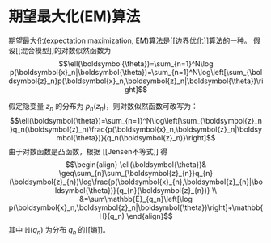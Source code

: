 # 期望最大化(EM)算法

期望最大化(expectation maximization, EM)算法是[[边界优化]]算法的一种。
假设[[混合模型]]的对数似然函数为
$$\ell(\boldsymbol{\theta})=\sum_{n=1}^N\log p(\boldsymbol{x}_n|\boldsymbol{\theta})=\sum_{n=1}^N\log\left[\sum_{\boldsymbol{z}_n}p(\boldsymbol{x}_n,\boldsymbol{z}_n|\boldsymbol{\theta})\right]$$


假定隐变量 $z_n$ 的分布为 $p_n(z_n)$，则对数似然函数可改写为：
$$\ell(\boldsymbol{\theta})=\sum_{n=1}^N\log\left[\sum_{\boldsymbol{z}_n}q_n(\boldsymbol{z}_n)\frac{p(\boldsymbol{x}_n,\boldsymbol{z}_n|\boldsymbol{\theta})}{q_n(\boldsymbol{z}_n)}\right]$$
由于对数函数是凸函数，根据 [[Jensen不等式]] 得
$$\begin{align}
\ell(\boldsymbol{\theta})& \geq\sum_{n}\sum_{\boldsymbol{z}_{n}}q_{n}(\boldsymbol{z}_{n})\log\frac{p(\boldsymbol{x}_{n},\boldsymbol{z}_{n}|\boldsymbol{\theta})}{q_{n}(\boldsymbol{z}_{n})} \\
&=\sum\mathbb{E}_{q_n}\left[\log p(\boldsymbol{x}_n,\boldsymbol{z}_n|\boldsymbol{\theta})\right]+\mathbb{H}(q_n)
\end{align}$$
其中 $\mathbb{H}(q_n)$ 为分布 $q_n$ 的[[熵]]。

